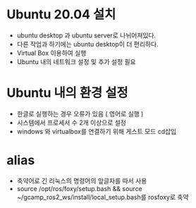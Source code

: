# Ubuntu 20.04 설치
- ubuntu desktop 과 ubuntu server로 나뉘어져있다.
- 다른 작업과 하기에는 ubuntu desktop이 더 편리하다.
- Virtual Box 이용하여 실행
- Ubuntu 내의 네트워크 설정 및 추가 설정 필요 

# Ubuntu 내의 환경 설정
- 한글로 실행하는 경우 오류가 있음 ( 영어로 실행 )
- 시스템에서 프로세서 수 2개 이상으로 설정
- windows 와 virtualbox를 연결하기 위해 게스트 모드 cd삽입

# alias
- 축약어로 긴 리눅스의 명령어의 앞글자를 따서 사용
- source /opt/ros/foxy/setup.bash && source ~/gcamp_ros2_ws/install/local_setup.bash를 rosfoxy로 축약
